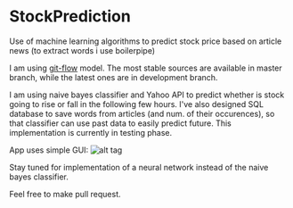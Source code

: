 # StockPrediction
Use of machine learning algorithms to predict stock price based on article news (to extract words i use boilerpipe)

I am using [git-flow](https://github.com/nvie/gitflow) model. The most stable sources are available in master branch, while the latest ones are in development branch.

I am using naive bayes classifier and Yahoo API to predict whether is stock going to rise or fall in the following few hours. I've also designed SQL database to save words from articles (and num. of their occurences), so that classifier can use past data to easily predict future. This implementation is currently in testing phase.

App uses simple GUI:
![alt tag](http://oi66.tinypic.com/10qmgc7.jpg)

Stay tuned for implementation of a neural network instead of the naive bayes classifier.

Feel free to make pull request.
